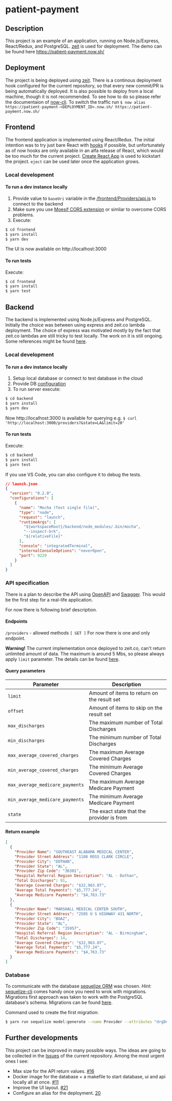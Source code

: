 # patient-payment

## Description

This project is an example of an application, running on Node.js/Express, React/Redux, and PostgreSQL. [zeit](https://zeit.co) is used for deployment.
The demo can be found here https://patient-payment.now.sh/

## Deployment

The project is being deployed using [zeit](https://zeit.co). There is a continous deployment hook configured for the current repository, so that every new commit/PR is being automatically deployed.
It is also possible to deploy from a local machine, though it is not recommended. To see how to do so please refer the documentaion of [now-cli](https://github.com/zeit/now-cli).
To switch the traffic run `$ now alias https://patient-payment-<DEPLOYMENT_ID>.now.sh/ https://patient-payment.now.sh/`

## Frontend

The frontend application is implemented using React/Redux.
The initial intention was to try just bare React with [hooks](https://reactjs.org/docs/hooks-intro.html) if possible, but unfortunately as of now hooks are only available in an alfa release of React, which would be too much for the current project.
[Create React App](https://github.com/facebook/create-react-app) is used to kickstart the project. `eject` can be used later once the application grows.

### Local development

#### To run a dev instance locally

1. Provide value to `baseUri` variable in the [/frontend/Providers/api.js](/frontend/Providers/api.js) to connect to the backend
2. Make sure you use [Moesif CORS extension](https://chrome.google.com/webstore/detail/moesif-origin-cors-change/digfbfaphojjndkpccljibejjbppifbc) or similar to overcome CORS problems.
3. Execute:

``` bash
$ cd frontend
$ yarn install
$ yarn dev
```

The UI is now available on  http://localhost:3000

#### To run tests

Execute:
``` bash
$ cd frontend
$ yarn install
$ yarn test
```

## Backend

The backend is implemented using Node.js/Express and PostgreSQL.
Initially the choice was between using express and zeit.co lambda deployment.
The choice of express was motivated mostly by the fact that zeit.co lambdas are still tricky to test locally. The work on it is still ongoing. Some references might be found [here](https://spectrum.chat/zeit/micro/how-to-run-now-node-lambda-functions-on-localhost~31ecc494-fa78-4654-bb56-e68b1d5a26b3).

### Local development

#### To run a dev instance locally

1. Setup local database or connect to test database in the cloud
2. Provide DB [configuration](/backend/config/index.js)
3. To run server execute:

```bash
$ cd backend
$ yarn install
$ yarn dev
```

Now http://localhost:3000 is available for querying e.g. `$ curl 'http://localhost:3000/providers?&state=LA&limit=20'`

#### To run tests

Execute:
``` bash
$ cd backend
$ yarn install
$ yarn test
```

If you use VS Code, you can also configure it to debug the tests.

``` json
// launch.json
{
  "version": "0.2.0",
  "configurations": [
    {
      "name": "Mocha (Test single file)",
      "type": "node",
      "request": "launch",
      "runtimeArgs": [
        "${workspaceRoot}/backend/node_modules/.bin/mocha",
        "--inspect-brk",
        "${relativeFile}"
      ],
      "console": "integratedTerminal",
      "internalConsoleOptions": "neverOpen",
      "port": 9229
    }
  ]
}
```

### API specification

There is a plan to describe the API using [OpenAPI](https://github.com/OAI/OpenAPI-Specification) and [Swagger](https://editor.swagger.io). This would be the first step for a real-life application.

For now there is following brief description.

#### Endpoints

 `/providers` - allowed methods `[ GET ]`
 For now there is one and only endpoint.  

**Warning!** The current implementation once deployed to zeit.co, can't return unlimited amount of data. The maximum is around 5 Mbs, so please always apply `limit` parameter. The details can be found [here](https://github.com/dmigo/patient-payment/issues/16).

#### Query parameters

| Parameter                       | Description                                |
|---------------------------------|--------------------------------------------|
| `limit`                         | Amount of items to return on the result set|
| `offset`                        | Amount of items to skip on the result set  |
| `max_discharges`                | The maximum number of Total Discharges     |
| `min_discharges`                | The minimum number of Total Discharges     |
| `max_average_covered_charges`   | The maximum Average Covered Charges        |
| `min_average_covered_charges`   | The minimum Average Covered Charges        |
| `max_average_medicare_payments` | The maximum Average Medicare Payment       |
| `min_average_medicare_payments` | The minimum Average Medicare Payment       |
| `state`                         | The exact state that the provider is from  |

#### Return example

``` json
[
  {
    "Provider Name": "SOUTHEAST ALABAMA MEDICAL CENTER",
    "Provider Street Address": "1108 ROSS CLARK CIRCLE",
    "Provider City": "DOTHAN",
    "Provider State": "AL",
    "Provider Zip Code": "36301",
    "Hospital Referral Region Description": "AL - Dothan",
    "Total Discharges": 91,
    "Average Covered Charges": "$32,963.07",
    "Average Total Payments": "$5,777.24",
    "Average Medicare Payments": "$4,763.73"
  },
  {
    "Provider Name": "MARSHALL MEDICAL CENTER SOUTH",
    "Provider Street Address": "2505 U S HIGHWAY 431 NORTH",
    "Provider City": "BOAZ",
    "Provider State": "AL",
    "Provider Zip Code": "35957",
    "Hospital Referral Region Description": "AL - Birmingham",
    "Total Discharges": 14,
    "Average Covered Charges": "$32,963.07",
    "Average Total Payments": "$5,777.24",
    "Average Medicare Payments": "$4,763.73"
  }
]
```

### Database

To communicate with the database [sequelize ORM](http://docs.sequelizejs.com/) was chosen.
*Hint:* [sequelize-cli](https://github.com/sequelize/cli) comes handy once you need to wrok with migrations.
Migrations first approach was taken to work with the PostgreSQL database's schema. Migrations can be found [here](/backend/db/migrations).

Command used to create the first migration:

``` bash
$ yarn run sequelize model:generate --name Provider --attributes "drgDefinition:string,providerId:string,providerName:string,providerStreetAddress:string,providerCity:string,providerState:string,providerZipCode:string,hospitalReferralRegionDescription:string,totalDischarges:integer,averageCoveredCharges:decimal,averageTotalPayments:decimal,averageMedicarePayments:decimal"
```

## Further developments

This project can be improved in many possible ways. The ideas are going to be collected in the [Issues](https://github.com/dmigo/patient-payment/issues) of the current repository.
Among the most urgent ones I see:

- Max size for the API return values. [#16](https://github.com/dmigo/patient-payment/issues/16)
- Docker image for the database + a makefile to start database, ui and api locally all at once. [#11](https://github.com/dmigo/patient-payment/issues/11)
- Improve the UI layout. [#21](https://github.com/dmigo/patient-payment/issues/21)
- Configure an alias for the deployment. [20](https://github.com/dmigo/patient-payment/issues/20)
